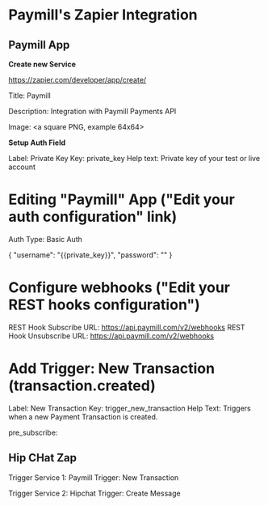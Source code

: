 Paymill's Zapier  Integration
=============================

Paymill App
-----------

**Create new Service**

https://zapier.com/developer/app/create/

Title: Paymill

Description: Integration with Paymill Payments API

Image: <a square PNG, example 64x64>

**Setup Auth Field**

Label: Private Key
Key: private_key
Help text: Private key of your test or live account

# Editing "Paymill" App ("Edit your auth configuration" link)

Auth Type: Basic Auth

{
  "username": "{{private_key}}",
  "password": ""
}

# Configure webhooks ("Edit your REST hooks configuration")

REST Hook Subscribe URL: https://api.paymill.com/v2/webhooks
REST Hook Unsubscribe URL: https://api.paymill.com/v2/webhooks


# Add Trigger: New Transaction (transaction.created)

Label: New Transaction
Key: trigger_new_transaction
Help Text: Triggers when a new Payment Transaction is created.


pre_subscribe:



Hip CHat Zap
------------

Trigger Service 1: Paymill
Trigger: New Transaction

Trigger Service 2: Hipchat
Trigger: Create Message










